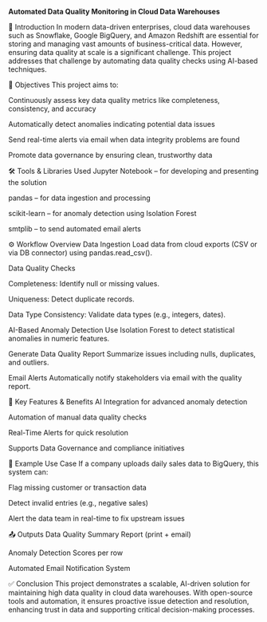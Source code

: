 **Automated Data Quality Monitoring in Cloud Data Warehouses**

📌 Introduction
In modern data-driven enterprises, cloud data warehouses such as Snowflake, Google BigQuery, and Amazon Redshift are essential for storing and managing vast amounts of business-critical data. However, ensuring data quality at scale is a significant challenge. This project addresses that challenge by automating data quality checks using AI-based techniques.

🎯 Objectives
This project aims to:

Continuously assess key data quality metrics like completeness, consistency, and accuracy

Automatically detect anomalies indicating potential data issues

Send real-time alerts via email when data integrity problems are found

Promote data governance by ensuring clean, trustworthy data

🛠️ Tools & Libraries Used
Jupyter Notebook – for developing and presenting the solution

pandas – for data ingestion and processing

scikit-learn – for anomaly detection using Isolation Forest

smtplib – to send automated email alerts

⚙️ Workflow Overview
Data Ingestion
Load data from cloud exports (CSV or via DB connector) using pandas.read_csv().

Data Quality Checks

Completeness: Identify null or missing values.

Uniqueness: Detect duplicate records.

Data Type Consistency: Validate data types (e.g., integers, dates).

AI-Based Anomaly Detection
Use Isolation Forest to detect statistical anomalies in numeric features.

Generate Data Quality Report
Summarize issues including nulls, duplicates, and outliers.

Email Alerts
Automatically notify stakeholders via email with the quality report.

🌟 Key Features & Benefits
AI Integration for advanced anomaly detection

Automation of manual data quality checks

Real-Time Alerts for quick resolution

Supports Data Governance and compliance initiatives

📌 Example Use Case
If a company uploads daily sales data to BigQuery, this system can:

Flag missing customer or transaction data

Detect invalid entries (e.g., negative sales)

Alert the data team in real-time to fix upstream issues

📤 Outputs
Data Quality Summary Report (print + email)

Anomaly Detection Scores per row

Automated Email Notification System

✅ Conclusion
This project demonstrates a scalable, AI-driven solution for maintaining high data quality in cloud data warehouses. With open-source tools and automation, it ensures proactive issue detection and resolution, enhancing trust in data and supporting critical decision-making processes.

